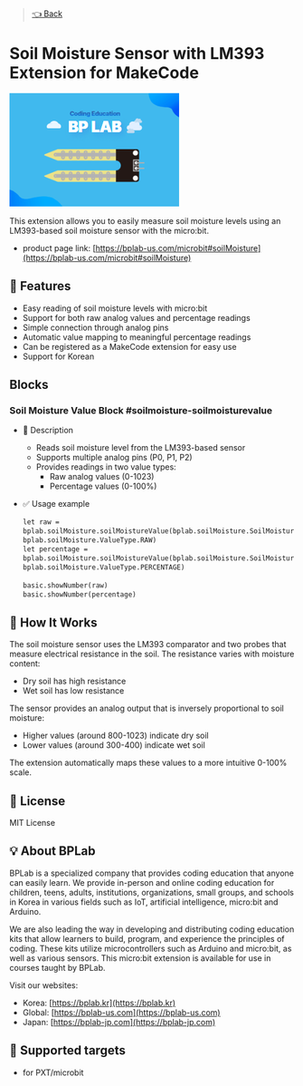 > [👈 Back](../README.md)

# Soil Moisture Sensor with LM393 Extension for MakeCode

![Soil Moisture Sensor Image](./images/soil-moisture-icon.png)

This extension allows you to easily measure soil moisture levels using an LM393-based soil moisture sensor with the micro:bit.

- product page link: [https://bplab-us.com/microbit#soilMoisture](https://bplab-us.com/microbit#soilMoisture)

## 🚀 Features

- Easy reading of soil moisture levels with micro:bit
- Support for both raw analog values and percentage readings
- Simple connection through analog pins
- Automatic value mapping to meaningful percentage readings
- Can be registered as a MakeCode extension for easy use
- Support for Korean

## Blocks

### Soil Moisture Value Block #soilmoisture-soilmoisturevalue

- 🔹 Description

  - Reads soil moisture level from the LM393-based sensor
  - Supports multiple analog pins (P0, P1, P2)
  - Provides readings in two value types:
    - Raw analog values (0-1023)
    - Percentage values (0-100%)

- ✅ Usage example

  ```blocks
  let raw = bplab.soilMoisture.soilMoistureValue(bplab.soilMoisture.SoilMoisturePin.P0, bplab.soilMoisture.ValueType.RAW)
  let percentage = bplab.soilMoisture.soilMoistureValue(bplab.soilMoisture.SoilMoisturePin.P0, bplab.soilMoisture.ValueType.PERCENTAGE)

  basic.showNumber(raw)
  basic.showNumber(percentage)
  ```

## 📝 How It Works

The soil moisture sensor uses the LM393 comparator and two probes that measure electrical resistance in the soil. The resistance varies with moisture content:

- Dry soil has high resistance
- Wet soil has low resistance

The sensor provides an analog output that is inversely proportional to soil moisture:

- Higher values (around 800-1023) indicate dry soil
- Lower values (around 300-400) indicate wet soil

The extension automatically maps these values to a more intuitive 0-100% scale.

## 📜 License

MIT License

## 💡 About BPLab

BPLab is a specialized company that provides coding education that anyone can easily learn. We provide in-person and online coding education for children, teens, adults, institutions, organizations, small groups, and schools in Korea in various fields such as IoT, artificial intelligence, micro:bit and Arduino.

We are also leading the way in developing and distributing coding education kits that allow learners to build, program, and experience the principles of coding. These kits utilize microcontrollers such as Arduino and micro:bit, as well as various sensors. This micro:bit extension is available for use in courses taught by BPLab.

Visit our websites:

- Korea: [https://bplab.kr](https://bplab.kr)
- Global: [https://bplab-us.com](https://bplab-us.com)
- Japan: [https://bplab-jp.com](https://bplab-jp.com)

## 📍 Supported targets

- for PXT/microbit

<script src="https://makecode.com/gh-pages-embed.js"></script><script>makeCodeRender("{{ site.makecode.home_url }}", "{{ site.github.owner_name }}/{{ site.github.repository_name }}");</script>
